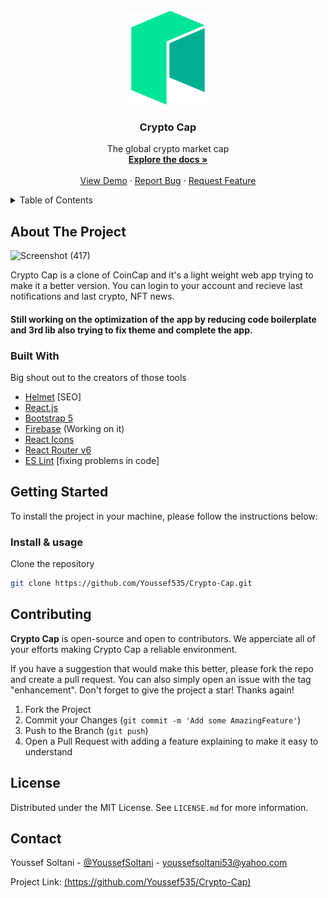 <div id="top"></div>

<!-- PROJECT LOGO -->
<br />
<div align="center">

  <a href="https://github.com/Youssef535/Crypto-Cap">
    <img src="https://github.com/Youssef535/Crypto-Cap/blob/master/src/assets/images/logo.jpg" alt="Logo" width="130" height="150">
  </a>

  <h3 align="center">Crypto Cap</h3>

  <p align="center">
    The global crypto market cap
    <br />
    <a href="https://github.com/Youssef535/Crypto-Cap"><strong>Explore the docs »</strong></a>
    <br />
    <br />
    <a href="">View Demo</a>
    ·
    <a href='https://github.com/Youssef535/Crypto-Cap/issues'>Report Bug</a>
    ·
    <a href="https://github.com/Youssef535/Crypto-Cap/pulls">Request Feature</a>
  </p>
</div>

<!-- TABLE OF CONTENTS -->
<details>
  <summary>Table of Contents</summary>
  <ol>
    <li>
      <a href="#about-the-project">About The Project</a>
      <ul>
        <li><a href="#built-with">Built With</a></li>
      </ul>
    </li>
    <li>
      <a href="#structure">Structure</a>
    </li>
    <li>
      <a href="#getting-started">Getting Started</a>
      <ul>
        <li><a href="#installation">Installation & usage</a></li>
      </ul>
    </li>
    <li><a href="#contributing">Contributing</a></li>
    <li><a href="#license">License</a></li>
    <li><a href="#contact">Contact</a></li>
  </ol>
</details>

<!-- ABOUT THE PROJECT -->

## About The Project

![Screenshot (417)](https://user-images.githubusercontent.com/82522735/202430917-29623ee3-dcb3-48f4-acb3-24f2614e0eea.png)

Crypto Cap is a clone of CoinCap and it's a light weight web app trying to make it a better version.
You can login to your account and recieve last notifications and last crypto, NFT news. </br>
 #### Still working on the optimization of the app by reducing code boilerplate and 3rd lib also trying to fix theme and complete the app.

### Built With

Big shout out to the creators of those tools

- [Helmet](https://www.npmjs.com/package/react-helmet) [SEO]
- [React.js](https://reactjs.org/)
- [Bootstrap 5](https://react-bootstrap.netlify.app/)
- [Firebase](https://firebase.google.com) (Working on it)
- [React Icons](https://react-icons.github.io/)
- [React Router v6](https://reactrouter.com/)
- [ES Lint](https://eslint.org/) [fixing problems in code]

<!-- GETTING STARTED -->

## Getting Started

To install the project in your machine, please follow the instructions below:

### Install & usage

Clone the repository

```sh
git clone https://github.com/Youssef535/Crypto-Cap.git
```

<!-- CONTRIBUTING -->

## Contributing

**Crypto Cap** is open-source and open to contributors. We apperciate all of your efforts making Crypto Cap a reliable environment.

If you have a suggestion that would make this better, please fork the repo and create a pull request. You can also simply open an issue with the tag "enhancement".
Don't forget to give the project a star! Thanks again!

1. Fork the Project
2. Commit your Changes (`git commit -m 'Add some AmazingFeature'`)
3. Push to the Branch (`git push`)
4. Open a Pull Request with adding a feature explaining to make it easy to understand

<!-- LICENSE -->

## License

Distributed under the MIT License. See `LICENSE.md` for more information.

<!-- CONTACT -->

## Contact

Youssef Soltani - [@YoussefSoltani](https://twitter.com/Youssef60459694) - youssefsoltani53@yahoo.com

Project Link: [(https://github.com/Youssef535/Crypto-Cap)](https://github.com/Youssef535/Crypto-Cap)
